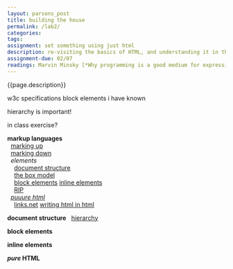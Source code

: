 ```yaml
---  
layout: parsons_post  
title: building the house 
permalink: /lab2/  
categories:   
tags:  
assignment: set something using just html
description: re-visiting the basics of HTML, and understanding it in the context of web history. 
assignment-due: 02/07
readings: Marvin Minsky [*Why programming is a good medium for expressing poorly understood and sloppily-formulated ideas*](http://worrydream.com/refs/Minsky%20-%20Why%20programming%20is%20a%20good%20medium%20for%20expressing%20poorly%20understood%20and%20sloppily-formulated%20ideas.pdf)
---  
```


{{page.description}}


w3c specifications
block elements i have known

hierarchy is important!

in class exercise?

**markup languages**  
  [marking up](https://en.wikipedia.org/wiki/Markup_language)  
  [marking down](https://en.wikipedia.org/wiki/Markdown)  
  *elements*  
    [document structure](https://en.wikipedia.org/wiki/HTML_element#Document_structure_elements)  
    [the box model](https://developer.mozilla.org/en-US/docs/Learn/CSS/Building_blocks/The_box_model)  
    [block elements](https://en.wikipedia.org/wiki/HTML_element#Block_elements) [inline elements](https://en.wikipedia.org/wiki/HTML_element#Inline_elements)  
    [RIP](https://developer.mozilla.org/en-US/docs/Web/HTML/Element/blink)  
  [*puuure html*](https://www.are.na/laurel-schwulst/pure-html)  
    [links.net](http://links.net) [writing html in html](http://john.ankarstrom.se/html/)  

**document structure**
  [hierarchy](https://www.htmlgoodies.com/beyond/article.php/3681551/The-HTML-Hierarchy-Thinking-Inside-the-Box.htm)  

**block elements**


**inline elements**


***pure* HTML**


